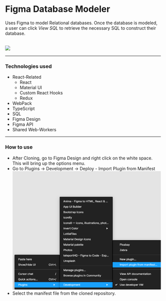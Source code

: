 # Figma Database Modeler

<p>
  Uses Figma to model Relational databases. Once the database is modeled, a user can click <em> View SQL </em> to retrieve the necessary SQL to construct their database.
</p>
<br />
<img src = "ReadMe-assets/demo.gif" />

<hr />
<h3>Technologies used</h3>
<ul>
    <li>
        React-Related
        <ul>
          <li>
            React
          </li>
          <li>
            Material UI
          </li>
          <li>
            Custom React Hooks
          </li>
          <li>
            Redux
          </li>
        </ul>
    </li>
    <li>
      WebPack
    </li>
    <li>
      TypeScript
    </li>
    <li>
      SQL
    </li>
    <li>
      Figma Design
    </li>
    <li>
      Figma API
    </li>
    <li>
      Shared Web-Workers
    </li>
</ul>
<hr />
<h3>How to use</h3>
<ul>
    <li>
        After Cloning, go to Figma Design and right click on the white space. This will bring up the options menu.
    </li>
    <li>
        Go to Plugins -> Development -> Deploy - Import Plugin from Manifest
        <img src = "ReadMe-assets/plugin-instruction.png">
    </li>
    <li>
      Select the manifest file from the cloned repository.
    </li>
</ul>

